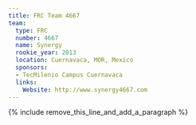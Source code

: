 ```yaml
---
title: FRC Team 4667
team:
  type: FRC
  number: 4667
  name: Synergy
  rookie_year: 2013
  location: Cuernavaca, MOR, Mexico
  sponsors:
  - TecMilenio Campus Cuernavaca
  links:
    Website: http://www.synergy4667.com
---
```


{% include remove_this_line_and_add_a_paragraph %}